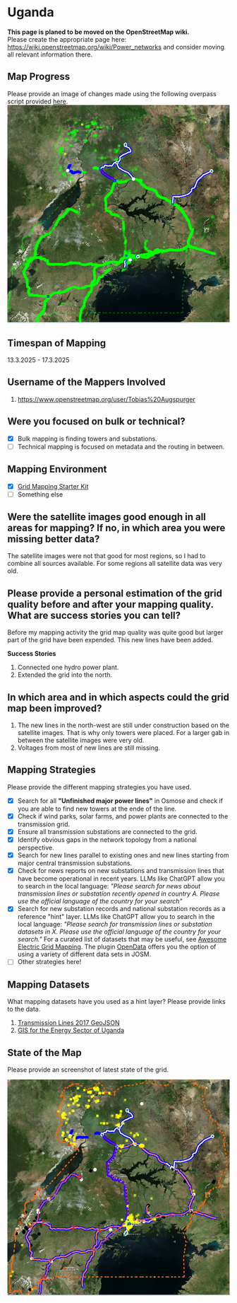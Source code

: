 # Uganda 

**This page is planed to be moved on the OpenStreetMap wiki.**   
Please create the appropriate page here: https://wiki.openstreetmap.org/wiki/Power_networks and consider moving all relevant information there.

## Map Progress
Please provide an image of changes made using the following overpass script provided [here](https://github.com/open-energy-transition/KPI-OSM/tree/main/before_and_after).
![alt text](<images/delta-uganda-2025-03-17 11-18-24.png>)

## Timespan of Mapping
13.3.2025 - 17.3.2025

## Username of the Mappers Involved 
1. https://www.openstreetmap.org/user/Tobias%20Augspurger

## Were you focused on bulk or technical? 
- [x] Bulk mapping is finding towers and substations.
- [ ] Technical mapping is focused on metadata and the routing in between. 

## Mapping Environment  

- [x] [Grid Mapping Starter Kit](https://github.com/open-energy-transition/grid-mapping-starter-kit)
- [ ] Something else 

## Were the satellite images good enough in all areas for mapping? If no, in which area you were missing better data?
The satellite images were not that good for most regions, so I had to combine all sources available. For some regions all satellite data was very old.

## Please provide a personal estimation of the grid quality before and after your mapping quality. What are success stories you can tell?
Before my mapping activity the grid map quality was quite good but larger part of the grid have been expended. This new lines have been added. 

**Success Stories** 
1. Connected one hydro power plant.
2. Extended the grid into the north.
 
## In which area and in which aspects could the grid map been improved?
1. The new lines in the north-west are still under construction based on the satellite images. That is why only towers were placed. For a larger gab in between the satellite images were very old.
2. Voltages from most of new lines are still missing. 

## Mapping Strategies
Please provide the different mapping strategies you have used. 

- [x] Search for all **"Unfinished major power lines"** in Osmose and check if you are able to find new towers at the ende of the line.
- [x] Check if wind parks, solar farms, and power plants are connected to the transmission grid.
- [x] Ensure all transmission substations are connected to the grid.
- [x] Identify obvious gaps in the network topology from a national perspective.
- [x] Search for new lines parallel to existing ones and new lines starting from major central transmission substations.
- [x] Check for news reports on new substations and transmission lines that have become operational in recent years. LLMs like ChatGPT allow you to search in the local language: _"Please search for news about transmission lines or substation recently opened in country A. Please use the official language of the country for your search"_
- [x] Search for new substation records and national substation records as a reference "hint" layer. LLMs like ChatGPT allow you to search in the local language: _"Please search for transmission lines or substation datasets in X. Please use the official language of the country for your search."_ For a curated list of datasets that may be useful, see [Awesome Electric Grid Mapping](https://github.com/open-energy-transition/Awesome-Electric-Grid-Mapping). The plugin [OpenData](https://wiki.openstreetmap.org/wiki/JOSM/Plugins/OpenData) offers you the option of using a variety of different data sets in JOSM.
- [ ] Other strategies here!

## Mapping Datasets
What mapping datasets have you used as a hint layer? Please provide links to the data.

1. [Transmission Lines 2017 GeoJSON](https://energydata.info/dataset/uganda-electricity-transmission-network-2017/resource/e2643a0e-bad9-4644-b925-f6bc3e3f1db9)
2. [GIS for the Energy Sector of Uganda](https://energy-gis.ug/gis-maps)

## State of the Map
Please provide an screenshot of latest state of the grid.

![alt text](<images/uganda-2025-03-17 11-33-04.png>)
